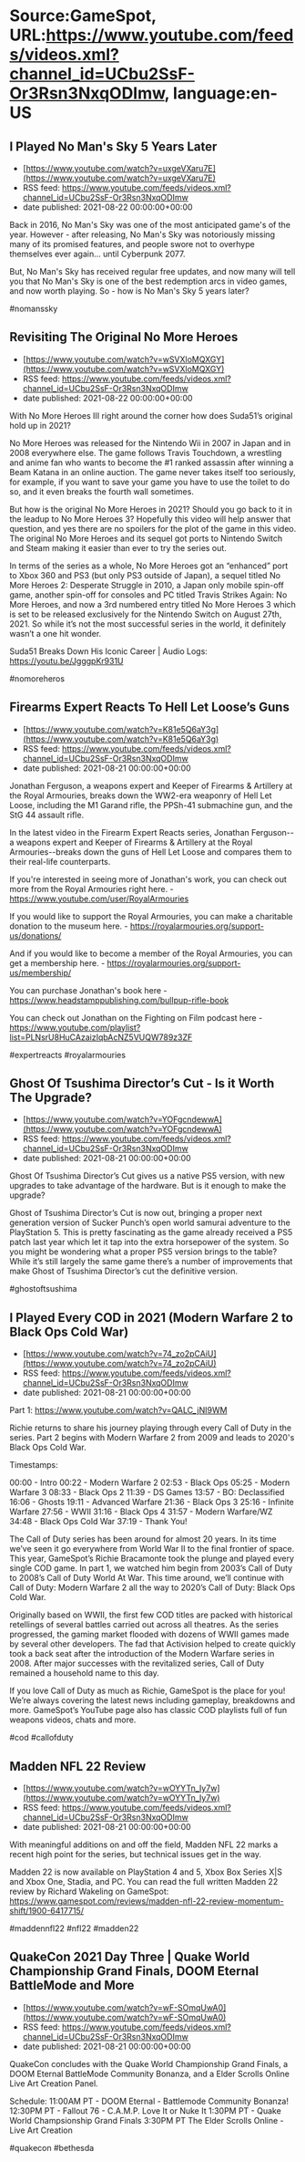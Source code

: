 # Source:GameSpot, URL:https://www.youtube.com/feeds/videos.xml?channel_id=UCbu2SsF-Or3Rsn3NxqODImw, language:en-US

## I Played No Man's Sky 5 Years Later
 - [https://www.youtube.com/watch?v=uxgeVXaru7E](https://www.youtube.com/watch?v=uxgeVXaru7E)
 - RSS feed: https://www.youtube.com/feeds/videos.xml?channel_id=UCbu2SsF-Or3Rsn3NxqODImw
 - date published: 2021-08-22 00:00:00+00:00

Back in 2016, No Man's Sky was one of the most anticipated game's of the year. However - after releasing, No Man's Sky was notoriously missing many of its promised features, and people swore not to overhype themselves ever again... until Cyberpunk 2077.

But, No Man's Sky has received regular free updates, and now many will tell you that No Man's Sky is one of the best redemption arcs in video games, and now worth playing. So - how is No Man's Sky 5 years later?

#nomanssky

## Revisiting The Original No More Heroes
 - [https://www.youtube.com/watch?v=wSVXloMQXGY](https://www.youtube.com/watch?v=wSVXloMQXGY)
 - RSS feed: https://www.youtube.com/feeds/videos.xml?channel_id=UCbu2SsF-Or3Rsn3NxqODImw
 - date published: 2021-08-22 00:00:00+00:00

With No More Heroes III right around the corner how does Suda51’s original hold up in 2021? 

No More Heroes was released for the Nintendo Wii in 2007 in Japan and in 2008 everywhere else. The game follows Travis Touchdown, a wrestling and anime fan who wants to become the #1 ranked assassin after winning a Beam Katana in an online auction. The game never takes itself too seriously, for example, if you want to save your game you have to use the toilet to do so, and it even breaks the fourth wall sometimes. 

But how is the original No More Heroes in 2021? Should you go back to it in the leadup to No More Heroes 3? Hopefully this video will help answer that question, and yes there are no spoilers for the plot of the game in this video. The original No More Heroes and its sequel got ports to Nintendo Switch and Steam making it easier than ever to try the series out.

In terms of the series as a whole, No More Heroes got an “enhanced” port to Xbox 360 and PS3 (but only PS3 outside of Japan), a sequel titled No More Heroes 2: Desperate Struggle in 2010, a Japan only mobile spin-off game, another spin-off for consoles and PC titled Travis Strikes Again: No More Heroes, and now a 3rd numbered entry titled No More Heroes 3 which is set to be released exclusively for the Nintendo Switch on August 27th, 2021. So while it’s not the most successful series in the world, it definitely wasn’t a one hit wonder.

Suda51 Breaks Down His Iconic Career | Audio Logs: https://youtu.be/JgggpKr931U

#nomoreheros

## Firearms Expert Reacts To Hell Let Loose’s Guns
 - [https://www.youtube.com/watch?v=K81e5Q6aY3g](https://www.youtube.com/watch?v=K81e5Q6aY3g)
 - RSS feed: https://www.youtube.com/feeds/videos.xml?channel_id=UCbu2SsF-Or3Rsn3NxqODImw
 - date published: 2021-08-21 00:00:00+00:00

Jonathan Ferguson, a weapons expert and Keeper of Firearms & Artillery at the Royal Armouries, breaks down the WW2-era weaponry of Hell Let Loose, including the M1 Garand rifle, the PPSh-41 submachine gun, and the StG 44 assault rifle.

In the latest video in the Firearm Expert Reacts series, Jonathan Ferguson--a weapons expert and Keeper of Firearms & Artillery at the Royal Armouries--breaks down the guns of Hell Let Loose and compares them to their real-life counterparts.

If you're interested in seeing more of Jonathan's work, you can check out more from the Royal Armouries right here. - https://www.youtube.com/user/RoyalArmouries

If you would like to support the Royal Armouries, you can make a charitable donation to the museum here. - https://royalarmouries.org/support-us/donations/

And if you would like to become a member of the Royal Armouries, you can get a membership here. - https://royalarmouries.org/support-us/membership/

You can purchase Jonathan's book here - https://www.headstamppublishing.com/bullpup-rifle-book

You can check out Jonathan on the Fighting on Film podcast here - https://www.youtube.com/playlist?list=PLNsrU8HuCAzaizIqbAcNZ5VUQW789z3ZF

#expertreacts #royalarmouries

## Ghost Of Tsushima Director’s Cut - Is it Worth The Upgrade?
 - [https://www.youtube.com/watch?v=YOFgcndewwA](https://www.youtube.com/watch?v=YOFgcndewwA)
 - RSS feed: https://www.youtube.com/feeds/videos.xml?channel_id=UCbu2SsF-Or3Rsn3NxqODImw
 - date published: 2021-08-21 00:00:00+00:00

Ghost Of Tsushima Director’s Cut gives us a native PS5 version, with new upgrades to take advantage of the hardware. But is it enough to make the upgrade?

Ghost of Tsushima Director’s Cut is now out, bringing a proper next generation version of Sucker Punch’s open world samurai adventure to the PlayStation 5. This is pretty fascinating as the game already received a PS5 patch last year which let it tap into the extra horsepower of the system. So you might be wondering what a proper PS5 version brings to the table? While it’s still largely the same game there’s a number of improvements that make Ghost of Tsushima Director’s cut the definitive version.

#ghostoftsushima

## I Played Every COD in 2021 (Modern Warfare 2 to Black Ops Cold War)
 - [https://www.youtube.com/watch?v=74_zo2pCAiU](https://www.youtube.com/watch?v=74_zo2pCAiU)
 - RSS feed: https://www.youtube.com/feeds/videos.xml?channel_id=UCbu2SsF-Or3Rsn3NxqODImw
 - date published: 2021-08-21 00:00:00+00:00

Part 1: https://www.youtube.com/watch?v=QALC_jNI9WM

Richie returns to share his journey playing through every Call of Duty in the series. Part 2 begins with Modern Warfare 2 from 2009 and leads to 2020's Black Ops Cold War.

Timestamps:

00:00 - Intro
00:22 - Modern Warfare 2
02:53 - Black Ops
05:25 - Modern Warfare 3
08:33 - Black Ops 2
11:39 - DS Games 
13:57 - BO: Declassified
16:06 - Ghosts
19:11 - Advanced Warfare
21:36 - Black Ops 3 
25:16 - Infinite Warfare
27:56 - WWII
31:16 - Black Ops 4
31:57 - Modern Warfare/WZ
34:48 - Black Ops Cold War
37:19 - Thank You!

The Call of Duty series has been around for almost 20 years. In its time we’ve seen it go everywhere from World War II to the final frontier of space. This year, GameSpot’s Richie Bracamonte took the plunge and played every single COD game. In part 1, we watched him begin from 2003’s Call of Duty to 2008’s Call of Duty World At War. This time around, we’ll continue with Call of Duty: Modern Warfare 2 all the way to 2020’s Call of Duty: Black Ops Cold War.

Originally based on WWII, the first few COD titles are packed with historical retellings of several battles carried out across all theatres. As the series progressed, the gaming market flooded with dozens of WWII games made by several other developers. The fad that Activision helped to create quickly took a back seat after the introduction of the Modern Warfare series in 2008. After major successes with the revitalized series, Call of Duty remained a household name to this day.

If you love Call of Duty as much as Richie, GameSpot is the place for you! We’re always covering the latest news including gameplay, breakdowns and more. GameSpot’s YouTube page also has classic COD playlists full of fun weapons videos, chats and more.

#cod #callofduty

## Madden NFL 22 Review
 - [https://www.youtube.com/watch?v=wOYYTn_Iy7w](https://www.youtube.com/watch?v=wOYYTn_Iy7w)
 - RSS feed: https://www.youtube.com/feeds/videos.xml?channel_id=UCbu2SsF-Or3Rsn3NxqODImw
 - date published: 2021-08-21 00:00:00+00:00

With meaningful additions on and off the field, Madden NFL 22 marks a recent high point for the series, but technical issues get in the way.

Madden 22 is now available on PlayStation 4 and 5, Xbox Box Series X|S and Xbox One, Stadia, and PC. You can read the full written Madden 22 review by Richard Wakeling on GameSpot: https://www.gamespot.com/reviews/madden-nfl-22-review-momentum-shift/1900-6417715/

#maddennfl22 #nfl22 #madden22

## QuakeCon 2021 Day Three | Quake World Championship Grand Finals, DOOM Eternal BattleMode and More
 - [https://www.youtube.com/watch?v=wF-SOmqUwA0](https://www.youtube.com/watch?v=wF-SOmqUwA0)
 - RSS feed: https://www.youtube.com/feeds/videos.xml?channel_id=UCbu2SsF-Or3Rsn3NxqODImw
 - date published: 2021-08-21 00:00:00+00:00

QuakeCon concludes with the Quake World Championship Grand Finals, a DOOM Eternal BattleMode Community Bonanza, and a Elder Scrolls Online Live Art Creation Panel.

Schedule:
11:00AM PT - DOOM Eternal - Battlemode Community Bonanza!
12:30PM PT - Fallout 76 - C.A.M.P. Love It or Nuke It
1:30PM PT - Quake World Champsionship Grand Finals
3:30PM PT The Elder Scrolls Online - Live Art Creation

#quakecon #bethesda


